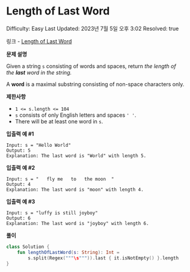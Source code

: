 # Length of Last Word

Difficulty: Easy
Last Updated: 2023년 7월 5일 오후 3:02
Resolved: true

링크 - [Length of Last Word](https://leetcode.com/problems/length-of-last-word/description/)

**문제 설명**

Given a string `s` consisting of words and spaces, return *the length of the **last** word in the string.*

A **word** is a maximal substring consisting of non-space characters only.

**제한사항**

- `1 <= s.length <= 104`
- `s` consists of only English letters and spaces `' '`.
- There will be at least one word in `s`.

**입출력 예 #1**

```
Input: s = "Hello World"
Output: 5
Explanation: The last word is "World" with length 5.
```

**입출력 예 #2**

```
Input: s = "   fly me   to   the moon  "
Output: 4
Explanation: The last word is "moon" with length 4.
```

**입출력 예 #3**

```
Input: s = "luffy is still joyboy"
Output: 6
Explanation: The last word is "joyboy" with length 6.
```

**풀이**

```kotlin
class Solution {
    fun lengthOfLastWord(s: String): Int =
        s.split(Regex("""\s""")).last { it.isNotEmpty() }.length
}
```